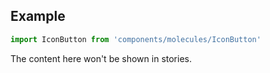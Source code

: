 <!-- # ButtonBar :

Application IconButton.

<!-- Brief summary of what the component is, and what it's for. -->

<!-- STORY -->

## Example

```js
import IconButton from 'components/molecules/IconButton'
```

<!-- SOURCE -->

<!-- STORY_SOURCE -->

<!-- STORY HIDE START -->

The content here won't be shown in stories.

<!-- STORY HIDE END -->

<!-- PROPS -->
